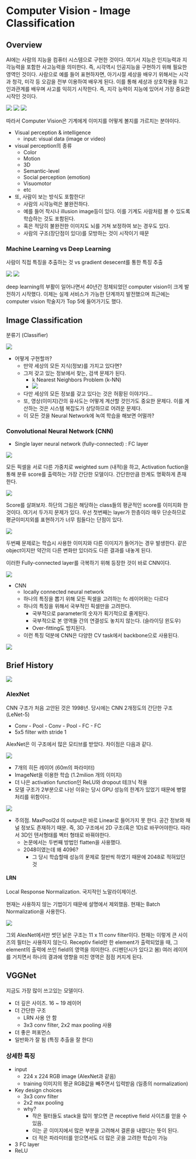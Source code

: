 # Computer Vision - Image Classification

## Overview

AI에는 사람의 지능을 컴퓨터 시스템으로 구현한 것이다. 여기서 지능은 인지능력과 지각능력을 포함한 사고능력을 의미한다. 즉, 시각역시 인공지능을 구현하기 위해 필요한 영역인 것이다. 사람으로 예를 들어 표현하자면, 아기시절 세상을 배우기 위해서는 시각과 청각, 미각 등 오감을 전부 이용하여 배우게 된다. 이를 통해 세상과 상호작용을 하고 인과관계를 배우며 사고를 익히기 시작한다. 즉, 지각 능력이 지능에 있어서 가장 중요한 시작인 것이다.

![](001.png)
![](002.png)
![](003.png)

따라서 Computer Vision은 기계에게 이미지를 어떻게 볼지를 가르치는 분야이다.

- Visual perception & intelligence
  - input: visual data (image or video)
- visual perception의 종류
  - Color
  - Motion
  - 3D
  - Semantic-level
  - Social perception (emotion)
  - Visuomotor
  - etc
- 또, 사람이 보는 방식도 포함한다!
  - 사람의 시각능력은 불완전하다.
  - 예를 들어 착시나 illusion image등이 있다. 이를 기계도 사람처럼 볼 수 있도록 학습하는 것도 포함된다.
  - 혹은 적당히 불완전한 이미지도 뇌를 거쳐 보정하여 보는 경우도 있다.
  - 사람의 구조(장단점이 있다)를 모방하는 것이 시작이기 때문

### Machine Learning vs Deep Learning

사람이 직접 특징을 추출하는 것 vs gradient desecent를 통한 특징 추출

![](004.png)
![](005.png)

deep learning의 부활이 일어나면서 40년간 정체되었던 computer vision이 크게 발전하기 시작했다. 이제는 실제 서비스가 가능한 단계까지 발전했으며 최근에는 computer vision 학술지가 Top 5에 들어가기도 했다.

## Image Classification

분류기 (Classifier)

![](006.png)

- 어떻게 구현할까?
  - 만약 세상의 모든 지식(정보)를 가지고 있다면?
  - 그저 갖고 있는 정보에서 찾는, 검색 문제가 된다.
    - k Nearest Neighbors Problem (k-NN)
    - ![](007.png)
  - 다만 세상의 모든 정보를 갖고 있다는 것은 허황된 이야기다...
  - 또, 영상(이미지)간의 유사도는 어떻게 계산할 것인가도 중요한 문제다. 이를 계산하는 것은 시스템 복잡도가 상당하므로 어려운 문제다.
  - 이 모든 것을 Neural Network에 녹여 학습을 해보면 어떨까?

### Convolutional Neural Network (CNN)

- Single layer neural network (fully-connected) : FC layer

![](008.png)

모든 픽셀을 서로 다른 가중치로 weighted sum (내적)을 하고, Activation fuction을 통해 분류 score를 출력하는 가장 간단한 모델이다. 간단한만큼 한계도 명확하게 존재한다.

![](009.png)

Score를 살펴보자. 하단의 그림은 해당하는 class들의 평균적인 score를 이미지화 한 것이다. 여기서 두가지 문제가 있다. 우선 첫번째는 layer가 한층이라 매우 단순하므로 평균이미지외를 표현하기가 너무 힘들다는 단점이 있다.

![](010.png)

두번째 문제로는 학습시 사용한 이미지와 다른 이미지가 들어가는 경우 발생한다. 같은 object이지만 약간의 다른 변화만 있더라도 다른 결과를 내놓게 된다.

이러한 Fully-connected layer를 극복하기 위해 등장한 것이 바로 CNN이다.

![](011.png)

- CNN
  - locally connected neural network
  - 하나의 특징을 뽑기 위해 모든 픽셀을 고려하는 fc 레이어와는 다르다
  - 하나의 특징을 위해서 국부적인 픽셀만을 고려한다.
    - 국부적으로 parameter의 숫자가 획기적으로 줄게된다.
    - 국부적으로 본 영역들 간의 연결성도 놓치지 않는다. (슬라이딩 윈도우)
    - Over-fitting도 방지된다.
  - 이런 특징 덕분에 CNN은 다양한 CV task에서 backbone으로 사용된다.

![](012.png)

## Brief History

![](013.png)

### AlexNet

CNN 구조가 처음 고안된 것은 1998년. 당시에는 CNN 2개정도의 간단한 구조 (LeNet-5)

- Conv - Pool - Conv - Pool - FC - FC
- 5x5 filter with stride 1

AlexNet은 이 구조에서 많은 모티브를 받았다. 차이점은 다음과 같다.

![](014.png)

- 7개의 히든 레이어 (60m의 파라미터)
- ImageNet을 이용한 학습 (1.2milion 개의 이미지)
- 더 나은 activation function인 ReLU와 dropout 테크닉 적용
- 모델 구조가 2부분으로 나뉜 이유는 당시 GPU 성능의 한계가 있었기 때문에 병렬처리를 위함이다.

![](015.png)

- 주의점. MaxPool2d 의 output은 바로 Linear로 들어가지 못 한다. 공간 정보와 채널 정보도 존재하기 때문. 즉, 3D 구조에서 2D 구조(혹은 1D)로 바꾸어야한다. 따라서 3D인 텐서형태를 벡터 형태로 바꿔야한다.
  - 논문에서는 두번째 방법인 flatten을 사용했다.
  - 2048이였는데 왜 4096?
    - 그 당시 학습할때 성능의 문제로 절반씩 하였기 때문에 2048로 적혀있던 것

#### LRN

Local Response Normalization. 국지적인 노말라이제이션.

현재는 사용하지 않는 기법이기 때문에 설명에서 제외했음. 현재는 Batch Normalization을 사용한다.

![](016.png)

그외 AlexNet에서만 썻던 낡은 구조는 11 x 11 conv filter이다. 현재는 이렇게 큰 사이즈의 필터는 사용하지 않는다. Receptiv field란 한 element가 출력되었을 때, 그 element의 출력에 쓰인 field의 영역을 의미한다. (디펜던시가 있다고 봄) 여러 레이어를 거치면서 하나의 결과에 영향을 미친 영역은 점점 커지게 된다.

## VGGNet

지금도 가장 많이 쓰고있는 모델이다.

- 더 깊은 사이즈. 16 ~ 19 레이어
- 더 간단한 구조
  - LRN 사용 안 함
  - 3x3 conv filter, 2x2 max pooling 사용
- 더 좋은 퍼포먼스
- 일반화가 잘 됨 (특징 추출을 잘 한다)

### 상세한 특징

- input
  - 224 x 224 RGB image (AlexNet과 같음)
  - training 이미지의 평균 RGB값을 빼주면서 입력받음 (일종의 normalization)
- Key design choices
  - 3x3 conv filter
  - 2x2 max pooling
  - why?
    - 작은 필터들도 stack을 많이 쌓으면 큰 receptive field 사이즈를 얻을 수 있음.
    - 이는 곧 이미지에서 많은 부분을 고려해서 결론을 내렸다는 뜻이 된다.
    - 더 적은 파라미터를 얻으면서도 더 많은 곳을 고려한 학습이 가능
- 3 FC layer
- ReLU

